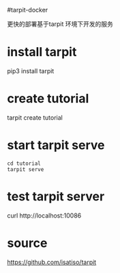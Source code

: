 #tarpit-docker

更快的部署基于tarpit 环境下开发的服务

# install tarpit 
pip3 install tarpit

# create tutorial 
tarpit create tutorial


# start tarpit serve
``` shell
cd tutorial
tarpit serve

```

# test tarpit server

curl http://localhost:10086



# source 
https://github.com/isatiso/tarpit

